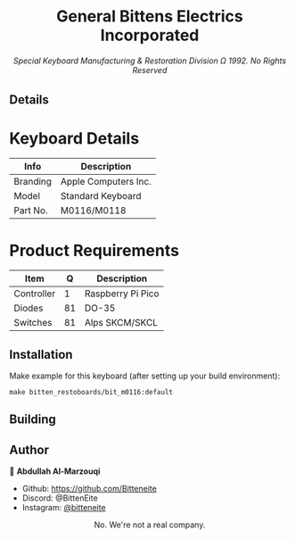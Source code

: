 <p align="center">
  <h1 align="center">General Bittens Electrics Incorporated</h1>
  <h6 align="center">Special Keyboard Manufacturing & Restoration Division Ω 1992. No Rights Reserved</h6>
</p>

## Details

# Keyboard Details
|	Info			|	Description				|
|	------------	|	------------			|
|	Branding		|	Apple Computers Inc.	|
|	Model			|	Standard Keyboard		|
|	Part No.		|	M0116/M0118				|

# Product Requirements
|	Item			|	Q	|	Description				|
|	------------	|----	|	------------			|
|	Controller		|	1	|	Raspberry Pi Pico		|
|	Diodes			|	81	|	DO-35					|
|	Switches		|	81	|	Alps SKCM/SKCL			|


## Installation

Make example for this keyboard (after setting up your build environment):

    make bitten_restoboards/bit_m0116:default

## Building

## Author

👤 **Abdullah Al-Marzouqi**

- Github: https://github.com/Bitteneite
- Discord: @BittenEite
- Instagram: [@bitteneite](https://www.instagram.com/bitteneite/)

<div align="center">No. We're not a real company.</div>
